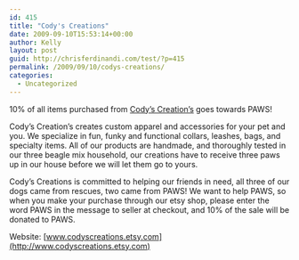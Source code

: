 ```yaml
---
id: 415
title: "Cody's Creations"
date: 2009-09-10T15:53:14+00:00
author: Kelly
layout: post
guid: http://chrisferdinandi.com/test/?p=415
permalink: /2009/09/10/codys-creations/
categories:
  - Uncategorized
---
```

10% of all items purchased from [Cody&#8217;s Creation&#8217;s](http://www.codyscreations.etsy.com) goes towards PAWS!

Cody&#8217;s Creation&#8217;s creates custom apparel and accessories for your pet and you. We specialize in fun, funky and functional collars, leashes, bags, and specialty items. All of our products are handmade, and thoroughly tested in our three beagle mix household, our creations have to receive three paws up in our house before we will let them go to yours.

Cody&#8217;s Creations is committed to helping our friends in need, all three of our dogs came from rescues, two came from PAWS! We want to help PAWS, so when you make your purchase through our etsy shop, please enter the word PAWS in the message to seller at checkout, and 10% of the sale will be donated to PAWS.

Website: [www.codyscreations.etsy.com](http://www.codyscreations.etsy.com)